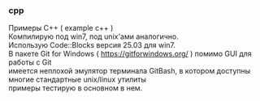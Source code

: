 ### cpp
Примеры C++ ( example c++ )<br>
Компилирую под win7, под unix'ами аналогично.<br>
Использую Code::Blocks версия 25.03 для win7.<br>
В пакете Git for Windows ( https://gitforwindows.org/ ) помимо GUI для работы с Git <br>
имеется неплохой эмулятор терминала GitBash, в котором доступны многие стандартные unix/linux утилиты<br>
примеры тестирую в основном в нем.
